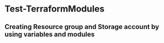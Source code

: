 # Test-TerraformModules

## Creating  Resource group and Storage account by using variables and modules
